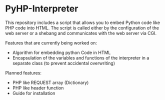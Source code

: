 # PyHP-Interpreter

This repository includes a script that allows you to embed Python code like PHP code into HTML.
The script is called either by the configuration of the web server or a shebang and communicates with the web server via CGI.

Features that are currently being worked on:
 - Algorithm for embedding python Code in HTML
 - Encapsulation of the variables and functions of the interpreter in a separate class (to prevent accidental overwriting)
 
 Planned features:
  - PHP like REQUEST array (Dictionary)
  - PHP like header function
  - Guide for installation
